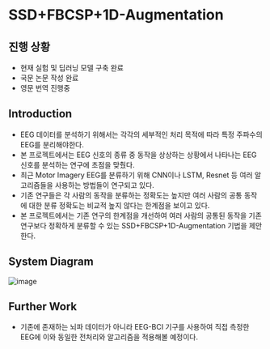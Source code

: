 # SSD+FBCSP+1D-Augmentation

## 진행 상황
- 현재 실험 및 딥러닝 모델 구축 완료
- 국문 논문 작성 완료
- 영문 번역 진행중

## Introduction
- EEG 데이터를 분석하기 위해서는 각각의 세부적인 처리 목적에 따라 특정 주파수의 EEG를 분리해야한다.
- 본 프로젝트에서는 EEG 신호의 종류 중 동작을 상상하는 상황에서 나타나는 EEG 신호를 분석하는 연구에 초점을 맞췄다.
- 최근 Motor Imagery EEG를 분류하기 위해 CNN이나 LSTM, Resnet 등 여러 알고리즘들을 사용하는 방법들이 연구되고 있다. 
- 기존 연구들은 각 사람의 동작을 분류하는 정확도는 높지만 여러 사람의 공통 동작에 대한 분류 정확도는 비교적 높지 않다는 한계점을 보이고 있다.
- 본 프로젝트에서는 기존 연구의 한계점을 개선하여 여러 사람의 공통된 동작을 기존 연구보다 정확하게 분류할 수 있는 SSD+FBCSP+1D-Augmentation 기법을 제안한다.

## System Diagram
![image](https://user-images.githubusercontent.com/39904216/90204835-6b124a00-de1d-11ea-8c19-f8a3f9341afc.png)

## Further Work
- 기존에 존재하는 뇌파 데이터가 아니라 EEG-BCI 기구를 사용하여 직접 측정한 EEG에 이와 동일한 전처리와 알고리즘을 적용해볼 예정이다.
